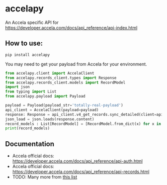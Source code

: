 # accelapy
An Accela specific API for https://developer.accela.com/docs/api_reference/api-index.html

## How to use:

`pip install accelapy`

You may need to get your payload from Accela for your environment.

```python
from accelapy.client import AccelaClient
from accelapy.records_client.types import Response
from accelapy.records_client.models import RecordModel
import json
from typing import List
from accelapy.payload import Payload

payload = Payload(payload_str='totally-real-payload')
api_client = AccelaClient(payload=payload)
response: Response = api_client.v4_get_records.sync_detailed(client=api_client.authentication_client, custom_id='E24-00103')
json_load = json.loads(response.content)
record_models : List[RecordModel] = [RecordModel.from_dict(x) for x in json_load['result']]
print(record_models)
```

## Documentation
* Accela official docs: https://developer.accela.com/docs/api_reference/api-auth.html
* Accela official docs: https://developer.accela.com/docs/api_reference/api-records.html
* TODO: Many more from [this list](https://developer.accela.com/docs/api_reference/api-index.html)
